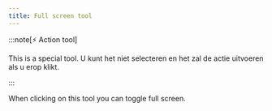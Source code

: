 ```yaml
---
title: Full screen tool
---
```


:::note[⚡ Action tool]

This is a special tool.
U kunt het niet selecteren en het zal de actie uitvoeren als u erop klikt.

:::

When clicking on this tool you can toggle full screen.
